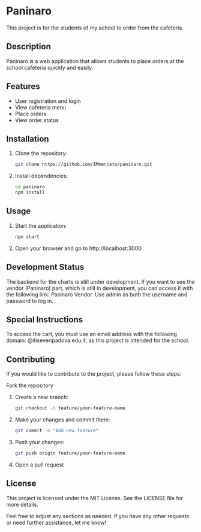 # Paninaro

This project is for the students of my school to order from the cafeteria.

## Description

Paninaro is a web application that allows students to place orders at the school cafeteria quickly and easily.

## Features

- User registration and login
- View cafeteria menu
- Place orders
- View order status

## Installation

1. Clone the repository:
   ```bash
   git clone https://github.com/IMmercato/paninaro.git
2. Install dependencies:
   ```bash
   cd paninaro
   npm install
## Usage
1. Start the application:
   ```bash
   npm start
2. Open your browser and go to http://localhost:3000

## Development Status
The backend for the charts is still under development. If you want to see the vendor (Paninaro) part, which is still in development, you can access it with the following link: Paninaro Vendor. Use admin as both the username and password to log in.
## Special Instructions
To access the cart, you must use an email address with the following domain: @itiseveripadova.edu.it, as this project is intended for the school.

## Contributing
If you would like to contribute to the project, please follow these steps:

Fork the repository

1. Create a new branch:
   ```bash
   git checkout -b feature/your-feature-name
2. Make your changes and commit them:
   ```bash
   git commit -m "Add new feature"
3. Push your changes:
   ```bash
   git push origin feature/your-feature-name
4. Open a pull request

## License
This project is licensed under the MIT License. See the LICENSE file for more details.


Feel free to adjust any sections as needed. If you have any other requests or need further assistance, let me know!

